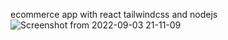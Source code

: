 ecommerce app with react tailwindcss and nodejs
![Screenshot from 2022-09-03 21-11-09](https://user-images.githubusercontent.com/46073342/188286371-16659aef-da39-40c6-8613-7756e0fbe0fd.png)
